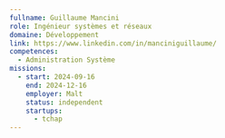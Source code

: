 ```yaml
---
fullname: Guillaume Mancini
role: Ingénieur systèmes et réseaux
domaine: Développement
link: https://www.linkedin.com/in/manciniguillaume/
competences:
  - Administration Système
missions:
  - start: 2024-09-16
    end: 2024-12-16
    employer: Malt
    status: independent
    startups:
      - tchap
---
```

